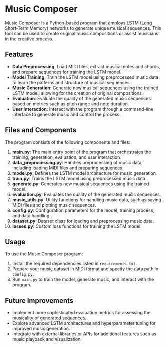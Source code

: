 # Music Composer

Music Composer is a Python-based program that employs LSTM (Long Short-Term Memory) networks to generate unique musical sequences. This tool can be used to create original music compositions or assist musicians in the creative process.

## Features

- **Data Preprocessing**: Load MIDI files, extract musical notes and chords, and prepare sequences for training the LSTM model.
- **Model Training**: Train the LSTM model using preprocessed music data to learn the patterns and structure of musical sequences.
- **Music Generation**: Generate new musical sequences using the trained LSTM model, allowing for the creation of original compositions.
- **Evaluation**: Evaluate the quality of the generated music sequences based on metrics such as pitch range and note duration.
- **User Interaction**: Interact with the program through a command-line interface to generate music and control the process.

## Files and Components

The program consists of the following components and files:

1. **main.py**: The main entry point of the program that orchestrates the training, generation, evaluation, and user interaction.
2. **data_preprocessing.py**: Handles preprocessing of music data, including loading MIDI files and preparing sequences.
3. **model.py**: Defines the LSTM model architecture for music generation.
4. **train.py**: Trains the LSTM model using preprocessed music data.
5. **generate.py**: Generates new musical sequences using the trained model.
6. **evaluation.py**: Evaluates the quality of the generated music sequences.
7. **music_utils.py**: Utility functions for handling music data, such as saving MIDI files and plotting music sequences.
8. **config.py**: Configuration parameters for the model, training process, and data handling.
9. **dataset.py**: Dataset class for loading and preprocessing music data.
10. **losses.py**: Custom loss functions for training the LSTM model.

## Usage

To use the Music Composer program:

1. Install the required dependencies listed in `requirements.txt`.
2. Prepare your music dataset in MIDI format and specify the data path in `config.py`.
3. Run `main.py` to train the model, generate music, and interact with the program.

## Future Improvements

- Implement more sophisticated evaluation metrics for assessing the musicality of generated sequences.
- Explore advanced LSTM architectures and hyperparameter tuning for improved music generation.
- Integrate with external libraries or APIs for additional features such as music playback and visualization.
